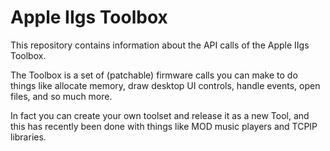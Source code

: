 # Apple IIgs Toolbox

This repository contains information about the API calls of the Apple IIgs Toolbox.

The Toolbox is a set of (patchable) firmware calls you can make to do things like allocate memory, draw desktop UI controls, handle events, open files, and so much more.

In fact you can create your own toolset and release it as a new Tool, and this has recently been done with things like MOD music players and TCPIP libraries. 
